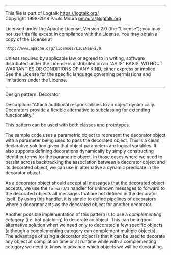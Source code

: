 ________________________________________________________________________

This file is part of Logtalk <https://logtalk.org/>  
Copyright 1998-2019 Paulo Moura <pmoura@logtalk.org>

Licensed under the Apache License, Version 2.0 (the "License");
you may not use this file except in compliance with the License.
You may obtain a copy of the License at

    http://www.apache.org/licenses/LICENSE-2.0

Unless required by applicable law or agreed to in writing, software
distributed under the License is distributed on an "AS IS" BASIS,
WITHOUT WARRANTIES OR CONDITIONS OF ANY KIND, either express or implied.
See the License for the specific language governing permissions and
limitations under the License.
________________________________________________________________________


Design pattern:
	Decorator

Description:
	"Attach additional responsibilities to an object dynamically.
	Decorators provide a flexible alternative to subclassing for
	extending functionality."

This pattern can be used with both classes and prototypes.

The sample code uses a parametric object to represent the decorator object
with a parameter being used to pass the decorated object. This is a clean,
declarative solution given that object parameters are logical variables.
It also supports defining decorations dynamically by simply constructing
identifier terms for the parametric object. In those cases where we need
to persist across backtracking the association between a decorator object
and its decorated object, we can use in alternative a dynamic predicate
in the decorator object.

As a decorator object should accept all messages that the decorated object
accepts, we use the `forward/1` handler for unknown messages to forward to
the decorated objects all messages that are not defined in the decorator
itself. By using this handler, it is simple to define pipelines of
decorators where a decorator acts as the decorated object for another
decorator.

Another possible implementation of this pattern is to use a *complementing
category* (i.e. hot patching) to decorate an object. This can be a good
alternative solution when we need only to decorated a few specific objects
(although a complementing category can complement multiple objects). The
advantage of using a decorator object is that it can be used to decorate
any object at compilation time or at runtime while with a complementing
category we need to know in advance which objects we will be decorating.
